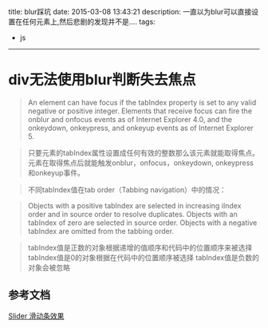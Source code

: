 title: blur踩坑
date: 2015-03-08 13:43:21
description: 一直以为blur可以直接设置在任何元素上,然后悲剧的发现并不是....
tags:
- js
---

# div无法使用blur判断失去焦点

> An element can have focus if the tabIndex property is set to any valid negative or positive integer.
Elements that receive focus can fire the onblur and onfocus events as of Internet Explorer 4.0, and the onkeydown, onkeypress, and onkeyup events as of Internet Explorer 5.

> 只要元素的tabIndex属性设置成任何有效的整数那么该元素就能取得焦点。元素在取得焦点后就能触发onblur，onfocus，onkeydown, onkeypress和onkeyup事件。

> 不同tabIndex值在tab order（Tabbing navigation）中的情况：

> Objects with a positive tabIndex are selected in increasing iIndex order and in source order to resolve duplicates.
Objects with an tabIndex of zero are selected in source order. 
Objects with a negative tabIndex are omitted from the tabbing order.

> tabIndex值是正数的对象根据递增的值顺序和代码中的位置顺序来被选择
tabIndex值是0的对象根据在代码中的位置顺序被选择
tabIndex值是负数的对象会被忽略

## 参考文档
[Slider 滑动条效果](http://www.cnblogs.com/cloudgamer/archive/2008/12/24/Slider.html)
